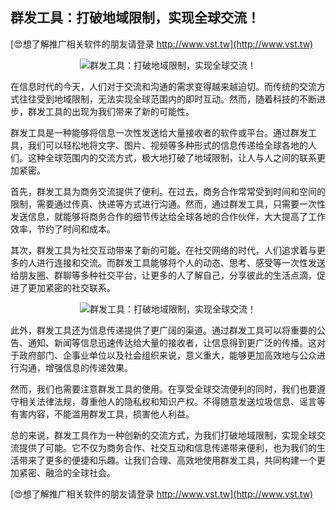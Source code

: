 ## **群发工具：打破地域限制，实现全球交流！**

[😍想了解推广相关软件的朋友请登录 http://www.vst.tw](http://www.vst.tw)

 <center><img src="https://vst.tw/MP4/tuiguang/png/0.png" alt="群发工具：打破地域限制，实现全球交流！"></center>

在信息时代的今天，人们对于交流和沟通的需求变得越来越迫切。而传统的交流方式往往受到地域限制，无法实现全球范围内的即时互动。然而，随着科技的不断进步，群发工具的出现为我们带来了新的可能性。

群发工具是一种能够将信息一次性发送给大量接收者的软件或平台。通过群发工具，我们可以轻松地将文字、图片、视频等多种形式的信息传递给全球各地的人们。这种全球范围内的交流方式，极大地打破了地域限制，让人与人之间的联系更加紧密。

首先，群发工具为商务交流提供了便利。在过去，商务合作常常受到时间和空间的限制，需要通过传真、快递等方式进行沟通。然而，通过群发工具，只需要一次性发送信息，就能够将商务合作的细节传达给全球各地的合作伙伴，大大提高了工作效率，节约了时间和成本。

其次，群发工具为社交互动带来了新的可能。在社交网络的时代，人们追求着与更多的人进行连接和交流。而群发工具能够将个人的动态、思考、感受等一次性发送给朋友圈、群聊等多种社交平台，让更多的人了解自己，分享彼此的生活点滴，促进了更加紧密的社交联系。

 <center><img src="https://vst.tw/MP4/tuiguang/png/3.png" alt="群发工具：打破地域限制，实现全球交流！"></center>

此外，群发工具还为信息传递提供了更广阔的渠道。通过群发工具可以将重要的公告、通知、新闻等信息迅速传达给大量的接收者，让信息得到更广泛的传播。这对于政府部门、企事业单位以及社会组织来说，意义重大，能够更加高效地与公众进行沟通，增强信息的传递效果。

然而，我们也需要注意群发工具的使用。在享受全球交流便利的同时，我们也要遵守相关法律法规，尊重他人的隐私权和知识产权。不得随意发送垃圾信息、谣言等有害内容，不能滥用群发工具，损害他人利益。

总的来说，群发工具作为一种创新的交流方式，为我们打破地域限制，实现全球交流提供了可能。它不仅为商务合作、社交互动和信息传递带来便利，也为我们的生活带来了更多的便捷和乐趣。让我们合理、高效地使用群发工具，共同构建一个更加紧密、融洽的全球社会。

[😍想了解推广相关软件的朋友请登录 http://www.vst.tw](http://www.vst.tw)



